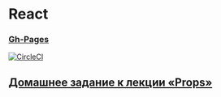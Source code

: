 # React
### [Gh-Pages]()

[![CircleCI](https://circleci.com/gh/TomSG03/ra-props-films/tree/main.svg?style=svg)](https://circleci.com/gh/TomSG03/ra-props-films/tree/mai)

## [Домашнее задание к лекции «Props»](https://github.com/TomSG03/ra16-homeworks/tree/master/props)

